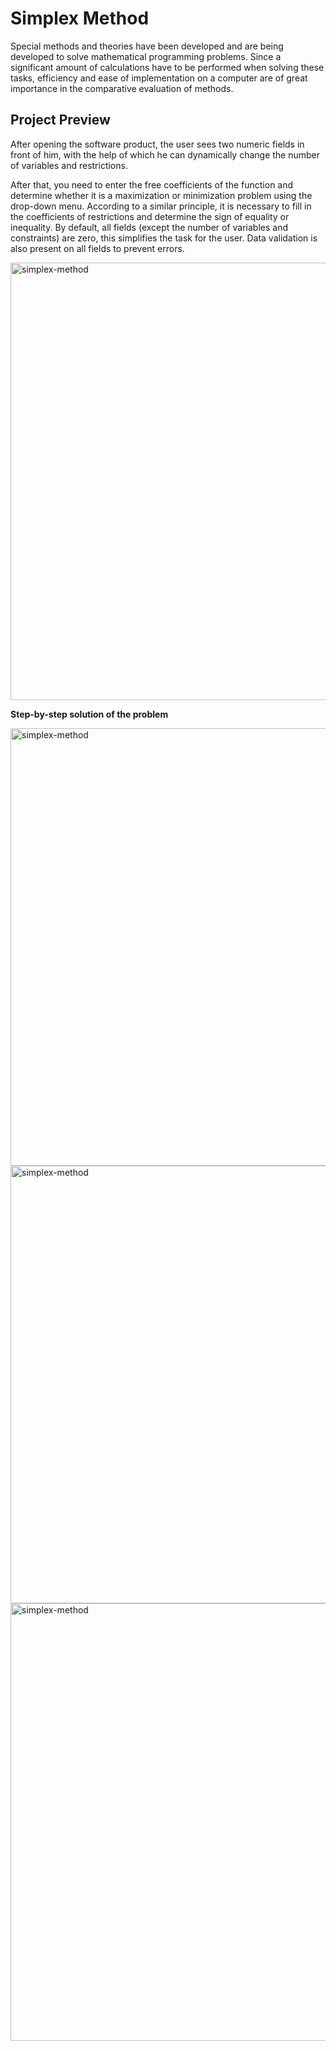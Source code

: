 # Simplex Method

Special methods and theories have been developed and are being developed to solve mathematical programming problems.
Since a significant amount of calculations have to be performed when solving these tasks,
efficiency and ease of implementation on a computer are of great importance in the comparative evaluation of methods.

## Project Preview

<p>After opening the software product, the user sees two numeric fields in front of him, with the help of which he can dynamically
change the number of variables and restrictions.</p>
<p>After that, you need to enter the free coefficients of the function and determine whether it is a maximization or minimization problem
using the drop-down menu. According to a similar principle, it is necessary to fill in the coefficients of restrictions and determine
the sign of equality or inequality. By default, all fields (except the number of variables and constraints) are zero,
this simplifies the task for the user. Data validation is also present on all fields to prevent errors.</p>
<img src="https://i.imgur.com/HcRSOJU.png" alt="simplex-method" width="700">

**<p>Step-by-step solution of the problem</p>**
<img src="https://i.imgur.com/0ebdu0V.png" alt="simplex-method" width="700">
<img src="https://i.imgur.com/pLpW3ij.png" alt="simplex-method" width="700">
<img src="https://i.imgur.com/xcXPkD1.png" alt="simplex-method" width="700">
